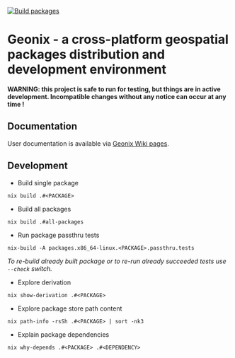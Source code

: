 [![Build packages](https://github.com/imincik/geonix/actions/workflows/build-packages.yml/badge.svg)](https://github.com/imincik/geonix/actions/workflows/build-packages.yml)

# Geonix - a cross-platform geospatial packages distribution and development environment

**WARNING: this project is safe to run for testing, but things are in active
development. Incompatible changes without any notice can occur at any time !**


## Documentation

User documentation is available via
[Geonix Wiki pages](https://github.com/imincik/geonix/wiki).


## Development

* Build single package
```
nix build .#<PACKAGE>
```

* Build all packages
```
nix build .#all-packages
```

* Run package passthru tests
```
nix-build -A packages.x86_64-linux.<PACKAGE>.passthru.tests
```

_To re-build already built package or to re-run already succeeded tests use
`--check` switch._

* Explore derivation
```
nix show-derivation .#<PACKAGE>
```

* Explore package store path content
```
nix path-info -rsSh .#<PACKAGE> | sort -nk3
```

* Explain package dependencies
```
nix why-depends .#<PACKAGE> .#<DEPENDENCY>
```
